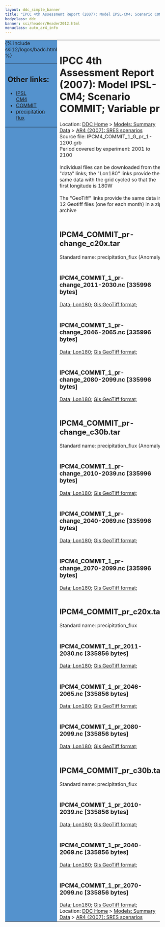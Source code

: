 ```yaml
---
layout: ddc_simple_banner
title: "IPCC 4th Assessment Report (2007): Model IPSL-CM4; Scenario COMMIT; Variable pr"
bodyclass: ddc
banner: ssi/header/Header2012.html
menuclass: auto_ar4_info
---
```



<table width="100%" border="0" cellspacing="0" cellpadding="0" style="border-collapse: collapse;">
<tr style="margin:0;padding:0;border:0;">
<td style="margin:0;padding:0;border:0;height:1pt;width:150pt;background:#5492CD;" valign="top" >

<div id="lh-col2" class="auto_ar4_info">
<table class="menumain" bgcolor="#5492CD" cellspacing="0" width="100%" border="0">
<tr><td>
<h2> Other links:</h2>
<ul>
<li><a href="/auto/ar4/model-IPSL-CM4.html">IPSL<br/>CM4</a></li>
<li><a href="/auto/ar4/scenario-COMMIT.html">COMMIT</a></li>
<li><a href="/auto/ar4/var-precipitation_flux.html">precipitation flux</a></li>
</ul>
</td></tr>
{% include ssi12/logos/badc.html %}
</table>
</div>
</td>
<td><h1>IPCC 4th Assessment Report (2007): Model IPSL-CM4; Scenario COMMIT; Variable pr</h1>

<!-- Breadcrumb1 -->
<div id="breadcrumb1" align="left">
Location: <a href="/index.html">DDC Home</a> > <a href="/sim/gcm_clim/">Models: Summary Data</a>
> <a href="/sim/gcm_clim/SRES_AR4/index.html">AR4 (2007): SRES scenarios</a>
</div>
<!-- End of Breadcrumb1 -->Source file: IPCM4_COMMIT_1_G_pr_1-1200.grb
<br/>
Period covered by experiment: 2001 to 2100<br/>
<br/>Individual files can be downloaded from the "data" links; the "Lon180" links provide the same data
         with the grid cycled so that the first longitude is 180W<br/>
<br/>The "GeoTiff" links provide the same data in 12 Geotiff files (one for each month)
          in a zip archive<br/>
<br/><h2>IPCM4_COMMIT_pr-change_c20x.tar</h2>
Standard name: precipitation_flux (Anomaly)<br>
<br/><h3>IPCM4_COMMIT_1_pr-change_2011-2030.nc [335996 bytes]</h3>
<a href="http://apps.ipcc-data.org/cgi-bin/downl/ar4_nc/pr/IPCM4_COMMIT_1_pr-change_2011-2030.nc">Data; </a><a href="http://apps.ipcc-data.org/cgi-bin/downl/ar4_nc/pr/IPCM4_COMMIT_1_pr-change_2011-2030.cyto180.nc"> Lon180</a>; <a href="/cgi-bin/downl/ar4_tif/pr/IPCM4_COMMIT_1_pr-change_2011-2030.zip">Gis GeoTiff format; </a><br/>
<br/><h3>IPCM4_COMMIT_1_pr-change_2046-2065.nc [335996 bytes]</h3>
<a href="http://apps.ipcc-data.org/cgi-bin/downl/ar4_nc/pr/IPCM4_COMMIT_1_pr-change_2046-2065.nc">Data; </a><a href="http://apps.ipcc-data.org/cgi-bin/downl/ar4_nc/pr/IPCM4_COMMIT_1_pr-change_2046-2065.cyto180.nc"> Lon180</a>; <a href="/cgi-bin/downl/ar4_tif/pr/IPCM4_COMMIT_1_pr-change_2046-2065.zip">Gis GeoTiff format; </a><br/>
<br/><h3>IPCM4_COMMIT_1_pr-change_2080-2099.nc [335996 bytes]</h3>
<a href="http://apps.ipcc-data.org/cgi-bin/downl/ar4_nc/pr/IPCM4_COMMIT_1_pr-change_2080-2099.nc">Data; </a><a href="http://apps.ipcc-data.org/cgi-bin/downl/ar4_nc/pr/IPCM4_COMMIT_1_pr-change_2080-2099.cyto180.nc"> Lon180</a>; <a href="/cgi-bin/downl/ar4_tif/pr/IPCM4_COMMIT_1_pr-change_2080-2099.zip">Gis GeoTiff format; </a><br/>
<br/><h2>IPCM4_COMMIT_pr-change_c30b.tar</h2>
Standard name: precipitation_flux (Anomaly)<br>
<br/><h3>IPCM4_COMMIT_1_pr-change_2010-2039.nc [335996 bytes]</h3>
<a href="http://apps.ipcc-data.org/cgi-bin/downl/ar4_nc/pr/IPCM4_COMMIT_1_pr-change_2010-2039.nc">Data; </a><a href="http://apps.ipcc-data.org/cgi-bin/downl/ar4_nc/pr/IPCM4_COMMIT_1_pr-change_2010-2039.cyto180.nc"> Lon180</a>; <a href="/cgi-bin/downl/ar4_tif/pr/IPCM4_COMMIT_1_pr-change_2010-2039.zip">Gis GeoTiff format; </a><br/>
<br/><h3>IPCM4_COMMIT_1_pr-change_2040-2069.nc [335996 bytes]</h3>
<a href="http://apps.ipcc-data.org/cgi-bin/downl/ar4_nc/pr/IPCM4_COMMIT_1_pr-change_2040-2069.nc">Data; </a><a href="http://apps.ipcc-data.org/cgi-bin/downl/ar4_nc/pr/IPCM4_COMMIT_1_pr-change_2040-2069.cyto180.nc"> Lon180</a>; <a href="/cgi-bin/downl/ar4_tif/pr/IPCM4_COMMIT_1_pr-change_2040-2069.zip">Gis GeoTiff format; </a><br/>
<br/><h3>IPCM4_COMMIT_1_pr-change_2070-2099.nc [335996 bytes]</h3>
<a href="http://apps.ipcc-data.org/cgi-bin/downl/ar4_nc/pr/IPCM4_COMMIT_1_pr-change_2070-2099.nc">Data; </a><a href="http://apps.ipcc-data.org/cgi-bin/downl/ar4_nc/pr/IPCM4_COMMIT_1_pr-change_2070-2099.cyto180.nc"> Lon180</a>; <a href="/cgi-bin/downl/ar4_tif/pr/IPCM4_COMMIT_1_pr-change_2070-2099.zip">Gis GeoTiff format; </a><br/>
<br/><h2>IPCM4_COMMIT_pr_c20x.tar</h2>
Standard name: precipitation_flux<br>
<br/><h3>IPCM4_COMMIT_1_pr_2011-2030.nc [335856 bytes]</h3>
<a href="http://apps.ipcc-data.org/cgi-bin/downl/ar4_nc/pr/IPCM4_COMMIT_1_pr_2011-2030.nc">Data; </a><a href="http://apps.ipcc-data.org/cgi-bin/downl/ar4_nc/pr/IPCM4_COMMIT_1_pr_2011-2030.cyto180.nc"> Lon180</a>; <a href="/cgi-bin/downl/ar4_tif/pr/IPCM4_COMMIT_1_pr_2011-2030.zip">Gis GeoTiff format; </a><br/>
<br/><h3>IPCM4_COMMIT_1_pr_2046-2065.nc [335856 bytes]</h3>
<a href="http://apps.ipcc-data.org/cgi-bin/downl/ar4_nc/pr/IPCM4_COMMIT_1_pr_2046-2065.nc">Data; </a><a href="http://apps.ipcc-data.org/cgi-bin/downl/ar4_nc/pr/IPCM4_COMMIT_1_pr_2046-2065.cyto180.nc"> Lon180</a>; <a href="/cgi-bin/downl/ar4_tif/pr/IPCM4_COMMIT_1_pr_2046-2065.zip">Gis GeoTiff format; </a><br/>
<br/><h3>IPCM4_COMMIT_1_pr_2080-2099.nc [335856 bytes]</h3>
<a href="http://apps.ipcc-data.org/cgi-bin/downl/ar4_nc/pr/IPCM4_COMMIT_1_pr_2080-2099.nc">Data; </a><a href="http://apps.ipcc-data.org/cgi-bin/downl/ar4_nc/pr/IPCM4_COMMIT_1_pr_2080-2099.cyto180.nc"> Lon180</a>; <a href="/cgi-bin/downl/ar4_tif/pr/IPCM4_COMMIT_1_pr_2080-2099.zip">Gis GeoTiff format; </a><br/>
<br/><h2>IPCM4_COMMIT_pr_c30b.tar</h2>
Standard name: precipitation_flux<br>
<br/><h3>IPCM4_COMMIT_1_pr_2010-2039.nc [335856 bytes]</h3>
<a href="http://apps.ipcc-data.org/cgi-bin/downl/ar4_nc/pr/IPCM4_COMMIT_1_pr_2010-2039.nc">Data; </a><a href="http://apps.ipcc-data.org/cgi-bin/downl/ar4_nc/pr/IPCM4_COMMIT_1_pr_2010-2039.cyto180.nc"> Lon180</a>; <a href="/cgi-bin/downl/ar4_tif/pr/IPCM4_COMMIT_1_pr_2010-2039.zip">Gis GeoTiff format; </a><br/>
<br/><h3>IPCM4_COMMIT_1_pr_2040-2069.nc [335856 bytes]</h3>
<a href="http://apps.ipcc-data.org/cgi-bin/downl/ar4_nc/pr/IPCM4_COMMIT_1_pr_2040-2069.nc">Data; </a><a href="http://apps.ipcc-data.org/cgi-bin/downl/ar4_nc/pr/IPCM4_COMMIT_1_pr_2040-2069.cyto180.nc"> Lon180</a>; <a href="/cgi-bin/downl/ar4_tif/pr/IPCM4_COMMIT_1_pr_2040-2069.zip">Gis GeoTiff format; </a><br/>
<br/><h3>IPCM4_COMMIT_1_pr_2070-2099.nc [335856 bytes]</h3>
<a href="http://apps.ipcc-data.org/cgi-bin/downl/ar4_nc/pr/IPCM4_COMMIT_1_pr_2070-2099.nc">Data; </a><a href="http://apps.ipcc-data.org/cgi-bin/downl/ar4_nc/pr/IPCM4_COMMIT_1_pr_2070-2099.cyto180.nc"> Lon180</a>; <a href="/cgi-bin/downl/ar4_tif/pr/IPCM4_COMMIT_1_pr_2070-2099.zip">Gis GeoTiff format; </a><br/>
<!-- Breadcrumb2 -->
<div id="breadcrumb2" align="left">
Location: <a href="/index.html">DDC Home</a> > <a href="/sim/gcm_clim/">Models: Summary Data</a>
> <a href="/sim/gcm_clim/SRES_AR4/index.html">AR4 (2007): SRES scenarios</a>
</div>
<!-- End of Breadcrumb2 --></td></tr></table>
